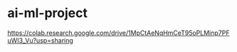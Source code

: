# ai-ml-project
https://colab.research.google.com/drive/1MpCtAeNqHmCeT95oPLMinp7PFuWI3_Vu?usp=sharing

